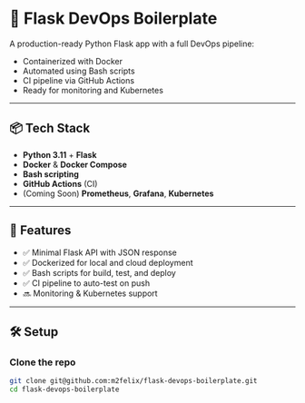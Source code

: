 # 🚀 Flask DevOps Boilerplate

A production-ready Python Flask app with a full DevOps pipeline:

- Containerized with Docker
- Automated using Bash scripts
- CI pipeline via GitHub Actions
- Ready for monitoring and Kubernetes

---

## 📦 Tech Stack

- **Python 3.11** + **Flask**
- **Docker** & **Docker Compose**
- **Bash scripting**
- **GitHub Actions** (CI)
- (Coming Soon) **Prometheus**, **Grafana**, **Kubernetes**

---

## 🎯 Features

- ✅ Minimal Flask API with JSON response
- ✅ Dockerized for local and cloud deployment
- ✅ Bash scripts for build, test, and deploy
- ✅ CI pipeline to auto-test on push
- 🔜 Monitoring & Kubernetes support

---

## 🛠️ Setup

### Clone the repo
```bash
git clone git@github.com:m2felix/flask-devops-boilerplate.git
cd flask-devops-boilerplate

